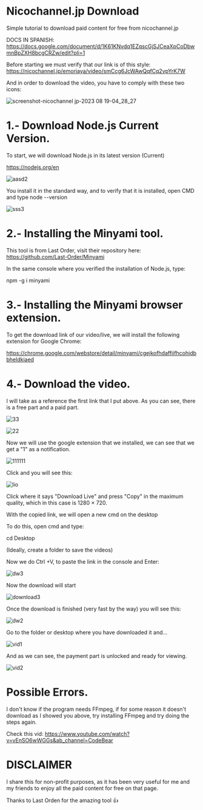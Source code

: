 # Nicochannel.jp Download

Simple tutorial to download paid content for free from nicochannel.jp

DOCS IN SPANISH: https://docs.google.com/document/d/1K61KNvdq1EZqscGjSJCeaXpCoDbwmnBpZXH8bcgCRZw/edit?pli=1

Before starting we must verify that our link is of this style:
https://nicochannel.jp/emoriaya/video/smCcg6JcWAwQqfCq2vpYrK7W

And in order to download the video, you have to comply with these two icons:

![screenshot-nicochannel jp-2023 08 19-04_28_27](https://github.com/jjaruna/Nicochannel.jp-Download/assets/106907367/0b54b9b4-8915-46a1-a7e2-0519aeabf0b3)

# 1.- Download Node.js Current Version.

To start, we will download Node.js in its latest version (Current)

https://nodejs.org/en

![aasd2](https://github.com/jjaruna/Nicochannel.jp-Download/assets/106907367/4d7e1de3-5bf0-4135-bb17-933f5bd2e3c8)

You install it in the standard way, and to verify that it is installed, open CMD and type node --version

![sss3](https://github.com/jjaruna/Nicochannel.jp-Download/assets/106907367/8997c2de-bc08-4fea-8663-80d1eb0f547d)

# 2.- Installing the Minyami tool.

This tool is from Last Order, visit their repository here: https://github.com/Last-Order/Minyami

In the same console where you verified the installation of Node.js, type: 

npm -g i minyami

# 3.- Installing the Minyami browser extension.

To get the download link of our video/live, we will install the following extension for Google Chrome:

https://chrome.google.com/webstore/detail/minyami/cgejkofhdaffiifhcohjdbbheldkiaed

# 4.- Download the video.

I will take as a reference the first link that I put above. As you can see, there is a free part and a paid part.

![33](https://github.com/jjaruna/Nicochannel.jp-Download/assets/106907367/1b666f99-821a-42f8-a4ca-e00cb817c67e)

![22](https://github.com/jjaruna/Nicochannel.jp-Download/assets/106907367/3c45bcd4-a203-4210-838f-f7071d23147b)

Now we will use the google extension that we installed, we can see that we get a "1" as a notification.

![111111](https://github.com/jjaruna/Nicochannel.jp-Download/assets/106907367/f2ea02c1-8a8f-475d-99c6-e6071a671905)

Click and you will see this:

![lio](https://github.com/jjaruna/Nicochannel.jp-Download/assets/106907367/8079edf4-2523-4a4f-8baa-e0e30130aea0)

Click where it says "Download Live" and press "Copy" in the maximum quality, which in this case is 1280 × 720.

With the copied link, we will open a new cmd on the desktop

To do this, open cmd and type: 

cd Desktop 

(Ideally, create a folder to save the videos)

Now we do Ctrl +V, to paste the link in the console and Enter:

![dw3](https://github.com/jjaruna/Nicochannel.jp-Download/assets/106907367/17bd9674-d4d8-41d6-a251-5721263c7336)

Now the download will start

![download3](https://github.com/jjaruna/Nicochannel.jp-Download/assets/106907367/e82965ec-3f54-4a9d-b342-269f30cdcce9)

Once the download is finished (very fast by the way) you will see this:

![dw2](https://github.com/jjaruna/Nicochannel.jp-Download/assets/106907367/96035906-3ccd-429e-a685-ba0d61b0ef0f)

Go to the folder or desktop where you have downloaded it and...

![vid1](https://github.com/jjaruna/Nicochannel.jp-Download/assets/106907367/128e13b2-a8a5-463f-b1fe-65dedbf467c3)

And as we can see, the payment part is unlocked and ready for viewing. 

![vid2](https://github.com/jjaruna/Nicochannel.jp-Download/assets/106907367/7884de1a-307e-460c-80f3-83d3cc745b3a)

# Possible Errors.

I don't know if the program needs FFmpeg, if for some reason it doesn't download as I showed you above, try installing FFmpeg and try doing the steps again.

Check this vid: https://www.youtube.com/watch?v=vEnSO6wWGGs&ab_channel=CodeBear

# DISCLAIMER

I share this for non-profit purposes, as it has been very useful for me and my friends to enjoy all the paid content for free on that page.

Thanks to Last Orden for the amazing tool 👍







